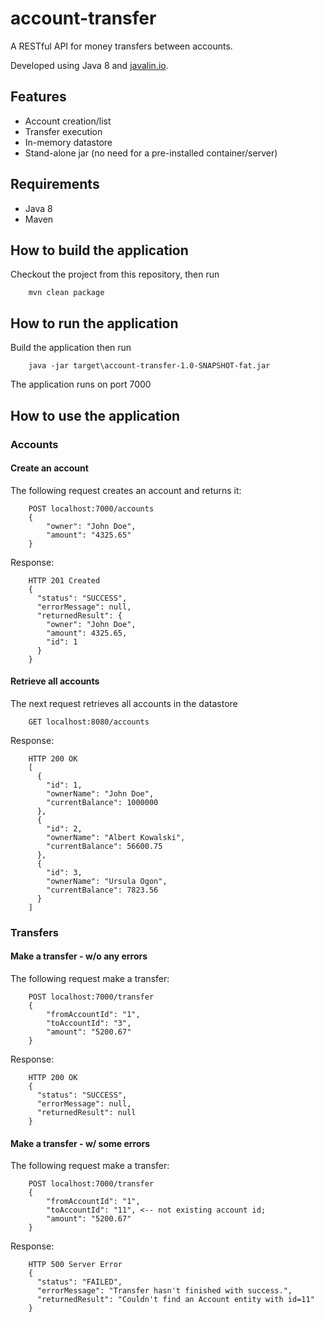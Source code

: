 # account-transfer
A RESTful API for money transfers between accounts.

Developed using Java 8 and [javalin.io](https://javalin.io/).

## Features
* Account creation/list
* Transfer execution
* In-memory datastore
* Stand-alone jar (no need for a pre-installed container/server)

## Requirements
* Java 8
* Maven

## How to build the application
Checkout the project from this repository, then run
```
    mvn clean package
```
## How to run the application
Build the application then run
```
    java -jar target\account-transfer-1.0-SNAPSHOT-fat.jar
```
The application runs on port 7000

## How to use the application
### Accounts
#### Create an account
The following request creates an account and returns it:
```
    POST localhost:7000/accounts
    {
        "owner": "John Doe",
        "amount": "4325.65"
    }
```
Response:
```
    HTTP 201 Created
    {
      "status": "SUCCESS",
      "errorMessage": null,
      "returnedResult": {
        "owner": "John Doe",
        "amount": 4325.65,
        "id": 1
      }
    }
```
#### Retrieve all accounts
The next request retrieves all accounts in the datastore
```
    GET localhost:8080/accounts
```
Response:
```
    HTTP 200 OK
    [
      {
        "id": 1,
        "ownerName": "John Doe",
        "currentBalance": 1000000
      },
      {
        "id": 2,
        "ownerName": "Albert Kowalski",
        "currentBalance": 56600.75
      },
      {
        "id": 3,
        "ownerName": "Ursula Ogon",
        "currentBalance": 7823.56
      }
    ]
```
### Transfers
#### Make a transfer - w/o any errors
The following request make a transfer:
```
    POST localhost:7000/transfer
    {
        "fromAccountId": "1",
        "toAccountId": "3",
        "amount": "5200.67"
    }
```
Response:
```
    HTTP 200 OK
    {
      "status": "SUCCESS",
      "errorMessage": null,
      "returnedResult": null
    }
```
#### Make a transfer - w/ some errors
The following request make a transfer:
```
    POST localhost:7000/transfer
    {
        "fromAccountId": "1",
        "toAccountId": "11", <-- not existing account id;
        "amount": "5200.67"
    }
```
Response:
```
    HTTP 500 Server Error
    {
      "status": "FAILED",
      "errorMessage": "Transfer hasn't finished with success.",
      "returnedResult": "Couldn't find an Account entity with id=11"
    }
```
